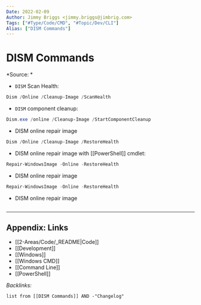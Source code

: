 ```yaml
---
Date: 2022-02-09
Author: Jimmy Briggs <jimmy.briggs@jimbrig.com>
Tags: ["#Type/Code/CMD", "#Topic/Dev/CLI"]
Alias: ["DISM Commands"]
---
```


# DISM Commands

*Source: *

- `DISM` Scan Health:

```powershell
Dism /Online /Cleanup-Image /ScanHealth
```

- `DISM` component cleanup:

```powershell
Dism.exe /online /Cleanup-Image /StartComponentCleanup
```

- DISM online repair image

```powershell
Dism /Online /Cleanup-Image /RestoreHealth
```

- DISM online repair image with [[PowerShell]] cmdlet:

```powershell
Repair-WindowsImage -Online -RestoreHealth
```

- DISM online repair image

```powershell
Repair-WindowsImage -Online -RestoreHealth
```

- DISM online repair image

```powershell

```

***

## Appendix: Links

- [[2-Areas/Code/_README|Code]]
- [[Development]]
- [[Windows]]
- [[Windows CMD]]
- [[Command Line]]
- [[PowerShell]]

*Backlinks:*

```dataview
list from [[DISM Commands]] AND -"Changelog"
```